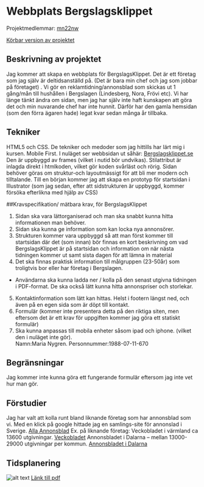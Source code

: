 
# Webbplats Bergslagsklippet
Projektmedlemmar: 
[mn22nw](https://github.com/mn22nw/)

[Körbar version av projektet](http://mn22nw.github.io/PROJEKT)   

## Beskrivning av projektet
Jag kommer att skapa en webbplats för BergslagsKlippet. 
Det är ett företag som jag själv är deltidsanställd på. (Det är bara min chef och jag som jobbar på
företaget) . Vi gör en reklamtidning/annonsblad som skickas ut 1 gång/mån till hushållen i
Bergslagen (Lindesberg, Nora, Frövi etc). 
Vi har länge tänkt ändra om sidan, men jag har själv inte haft kunskapen att göra det och min
nuvarande chef har inte hunnit. Därför har den gamla hemsidan (som den förra ägaren hade) 
legat kvar sedan många år tillbaka. 

## Tekniker
HTML5 och CSS. De tekniker och medoder som jag hittills har lärt mig i kursen. Mobile First. 
I nuläget ser webbsidan ut såhär:  [Bergslagsklippet.se](http://www.bergslagsklippet.se/)
Den är uppbyggd av frames (vilket i nutid bör undvikas). Stilattribut är inlagda direkt i htmlkoden, vilket gör koden svårläst och rörig. 
Sidan behöver göras om struktur-och layoutmässigt för att bli mer modern och tilltalande. 
Till en början kommer jag att skapa en prototyp för startsidan i Illustrator (som jag sedan, efter
att sidstrukturen är uppbyggd, kommer försöka efterlikna med hjälp av CSS)

##Kravspecifikation/ mätbara krav, för BergslagsKlippet
1. Sidan ska vara lättorganiserad och man ska snabbt kunna hitta informationen man behöver. 
2. Sidan ska kunna ge information som kan locka nya annonsörer.
3. Strukturen kommer vara uppbyggd så att man först kommer till startsidan där det (som
innan) bör finnas en kort beskrivning om vad BergslagsKlippet är på startsidan och
information om när nästa tidningen kommer ut samt sista dagen för att lämna in material
4. Det ska finnas praktisk information till målgruppen (23-50år) som troligtvis bor eller har
företag i Bergslagen.
- Användarna ska kunna ladda ner / kolla på den senast utgivna tidningen i PDF-format. 
De ska också lätt kunna hitta annonspriser och storlekar. 
5. Kontaktinformation som lätt kan hittas. Helst i footern längst ned, och även på en egen sida
som är döpt till kontakt. 
6. Formulär (kommer inte presentera detta på den riktiga siten, men eftersom det är ett krav för
uppgiften kommer jag göra ett statiskt formulär)
7. Ska kunna anpassas till mobila enheter såsom ipad och iphone. (vilket den i nuläget inte gör).  
Namn:Maria Nygren.  Personnummer:1988-07-11-670

## Begränsningar
Jag kommer inte kunna göra ett fungerande formulär eftersom jag inte vet hur man gör. 

## Förstudier
Jag har valt att kolla runt bland liknande företag som har annonsblad som vi. 
Med en klick på google hittade jag en samlings-site för annonslad i Sverige. 
[Alla Annonsblad](http://www.allaannonsblad.se/) 
Ex. på liknande företag:
Veckobladet i värmland ca 13600 utgivningar. 
[Veckobladet](http://www.veckobladet.se/)
Annonsbladet i Dalarna – mellan 13000-29000 utgivningar per kommun. [Annonsbladet i Dalarna](http://www.annonsbladet.com/) 


## Tidsplanering
![alt text](https://raw.github.com/mn22nw/ProjektskelettHT13/master/images/tidsplan.jpg "Tidsplanering")
[Länk till pdf](../doc/tidsplan.pdf)

